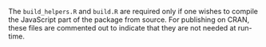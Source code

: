 The `build_helpers.R` and `build.R` are required only if one wishes to compile the JavaScript part of the package from source. For publishing on CRAN, these files are commented out to indicate that they are not needed at run-time.
